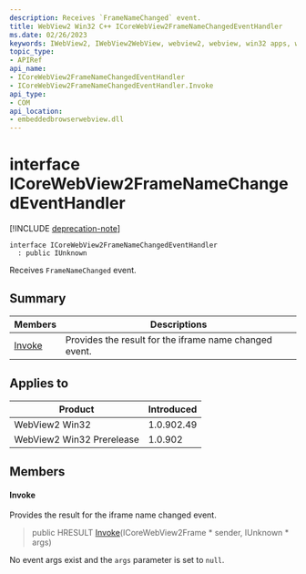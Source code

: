 ```yaml
---
description: Receives `FrameNameChanged` event.
title: WebView2 Win32 C++ ICoreWebView2FrameNameChangedEventHandler
ms.date: 02/26/2023
keywords: IWebView2, IWebView2WebView, webview2, webview, win32 apps, win32, edge, ICoreWebView2, ICoreWebView2Controller, browser control, edge html, ICoreWebView2FrameNameChangedEventHandler
topic_type: 
- APIRef
api_name:
- ICoreWebView2FrameNameChangedEventHandler
- ICoreWebView2FrameNameChangedEventHandler.Invoke
api_type:
- COM
api_location:
- embeddedbrowserwebview.dll
---
```


# interface ICoreWebView2FrameNameChangedEventHandler

[!INCLUDE [deprecation-note](../includes/deprecation-note.md)]

```
interface ICoreWebView2FrameNameChangedEventHandler
  : public IUnknown
```

Receives `FrameNameChanged` event.

## Summary

 Members                        | Descriptions
--------------------------------|---------------------------------------------
[Invoke](#invoke) | Provides the result for the iframe name changed event.

## Applies to

Product                         | Introduced
--------------------------------|---------------------------------------------
WebView2 Win32            |    1.0.902.49
WebView2 Win32 Prerelease |    1.0.902

## Members

#### Invoke

Provides the result for the iframe name changed event.

> public HRESULT [Invoke](#invoke)(ICoreWebView2Frame * sender, IUnknown * args)

No event args exist and the `args` parameter is set to `null`.

